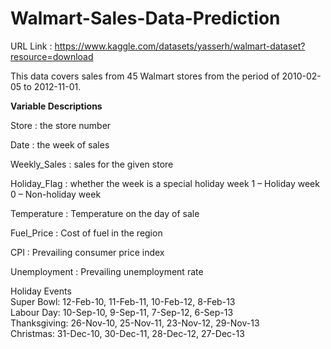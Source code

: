 # Walmart-Sales-Data-Prediction

URL Link : https://www.kaggle.com/datasets/yasserh/walmart-dataset?resource=download

This data covers sales from 45 Walmart stores from the period of 2010-02-05 to 2012-11-01.

**Variable Descriptions**

Store : the store number

Date : the week of sales

Weekly_Sales : sales for the given store

Holiday_Flag : whether the week is a special holiday week 1 – Holiday week 0 – Non-holiday week

Temperature : Temperature on the day of sale

Fuel_Price : Cost of fuel in the region

CPI : Prevailing consumer price index

Unemployment : Prevailing unemployment rate

Holiday Events\
Super Bowl: 12-Feb-10, 11-Feb-11, 10-Feb-12, 8-Feb-13\
Labour Day: 10-Sep-10, 9-Sep-11, 7-Sep-12, 6-Sep-13\
Thanksgiving: 26-Nov-10, 25-Nov-11, 23-Nov-12, 29-Nov-13\
Christmas: 31-Dec-10, 30-Dec-11, 28-Dec-12, 27-Dec-13
